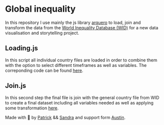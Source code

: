 # Global inequality

In this repository I use mainly the js library [arquero](https://www.npmjs.com/package/arquero) to load, join and transform the data from the [World Inequality Database (WID)](https://wid.world/) for a new data visualisation and storytelling project.

## Loading.js

In this script all individual country files are loaded in order to combine them with the option to select different timeframes as well as variables.
The correponding code can be found [here](js/loading.js).

## Join.js

In this second step the final file is join with the general country file from WID to create a final dataset including all variables needed as well as applying some transformation [here](js/join.js).

Made with :green_heart: by [Patrick](https://www.linkedin.com/in/patrickwojda/) && [Sandra](https://www.sandraviz.com/bio) and support form [Austin](https://github.com/thataustin?tab=overview&from=2024-06-01&to=2024-06-12).
